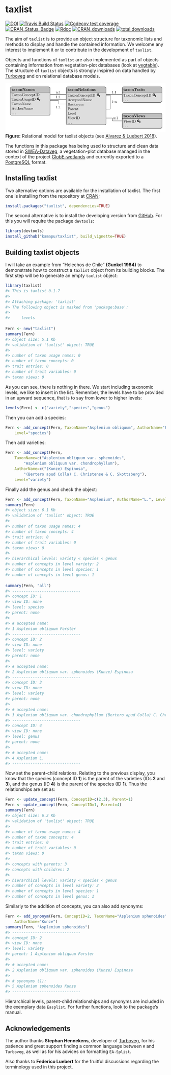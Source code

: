 
<!-- README.md is generated from README.Rmd. Please edit that file -->

<!-- Use snippet 'render_markdown' for it -->

# taxlist

<!-- Budges -->

[![DOI](https://zenodo.org/badge/54913161.svg)](https://zenodo.org/badge/latestdoi/54913161)
[![Travis Build
Status](https://travis-ci.org/kamapu/taxlist.svg?branch=master)](https://travis-ci.org/kamapu/taxlist)
[![Codecov test
coverage](https://codecov.io/gh/kamapu/taxlist/branch/master/graph/badge.svg)](https://codecov.io/gh/kamapu/taxlist?branch=master)
[![CRAN\_Status\_Badge](http://www.r-pkg.org/badges/version/taxlist)](https://cran.r-project.org/package=taxlist)
[![Rdoc](http://www.rdocumentation.org/badges/version/taxlist)](http://www.rdocumentation.org/packages/taxlist)
[![CRAN\_downloads](http://cranlogs.r-pkg.org/badges/taxlist)](https://cran.r-project.org/package=taxlist)
[![total
downloads](http://cranlogs.r-pkg.org/badges/grand-total/taxlist)](https://cran.r-project.org/package=taxlist)

The aim of `taxlist` is to provide an object structure for taxonomic
lists and methods to display and handle the contained information. We
welcome any interest to implement it or to contribute in the development
of `taxlist`.

Objects and functions of `taxlist` are also implemented as part of
objects containing information from vegetation-plot databases (look at
[vegtable](https://github.com/kamapu/vegtable)). The structure of
`taxlist` objects is strongly inspired on data handled by
[Turboveg](https://www.synbiosys.alterra.nl/turboveg) and on relational
database models.

![](README-figures/taxlist_model.png)<br/> **Figure:** Relational model
for taxlist objects (see [Alvarez & Luebert
2018](https://doi.org/10.3897/BDJ.6.e23635)).

The functions in this package has being used to structure and clean data
stored in [SWEA-Dataveg](http://www.givd.info/ID/AF-00-006), a
vegetation-plot database managed in the context of the project
[GlobE-wetlands](https://www.wetlands-africa.de) and currently exported
to a [PostgreSQL](https://www.postgresql.org) format.

## Installing taxlist

Two alternative options are available for the installation of taxlist.
The first one is installing from the repository at
[CRAN](https://cran.r-project.org/package=taxlist):

``` r
install.packages("taxlist", dependencies=TRUE)
```

The second alternative is to install the developing version from
[GitHub](https://github.com/kamapu/taxlist). For this you will require
the package `devtools`:

``` r
library(devtools)
install_github("kamapu/taxlist", build_vignette=TRUE)
```

## Building taxlist objects

I will take an example from “Helechos de Chile” **(Gunkel 1984)** to
demonstrate how to construct a `taxlist` object from its building
blocks. The first step will be to generate an empty `taxlist` object:

``` r
library(taxlist)
#> This is taxlist 0.1.7
#> 
#> Attaching package: 'taxlist'
#> The following object is masked from 'package:base':
#> 
#>     levels

Fern <- new("taxlist")
summary(Fern)
#> object size: 5.1 Kb 
#> validation of 'taxlist' object: TRUE 
#> 
#> number of taxon usage names: 0 
#> number of taxon concepts: 0 
#> trait entries: 0 
#> number of trait variables: 0 
#> taxon views: 0
```

As you can see, there is nothing in there. We start including taxonomic
levels, we like to insert in the list. Remember, the levels have to be
provided in an upward sequence, that is to say from lower to higher
levels:

``` r
levels(Fern) <- c("variety","species","genus")
```

Then you can add a species:

``` r
Fern <- add_concept(Fern, TaxonName="Asplenium obliquum", AuthorName="Forster",
    Level="species")
```

Then add varieties:

``` r
Fern <- add_concept(Fern,
    TaxonName=c("Asplenium obliquum var. sphenoides",
        "Asplenium obliquum var. chondrophyllum"),
    AuthorName=c("(Kunze) Espinosa",
        "(Bertero apud Colla) C. Christense & C. Skottsberg"),
    Level="variety")
```

Finally add the genus and check the object:

``` r
Fern <- add_concept(Fern, TaxonName="Asplenium", AuthorName="L.", Level="genus")
summary(Fern)
#> object size: 6.1 Kb 
#> validation of 'taxlist' object: TRUE 
#> 
#> number of taxon usage names: 4 
#> number of taxon concepts: 4 
#> trait entries: 0 
#> number of trait variables: 0 
#> taxon views: 0 
#> 
#> hierarchical levels: variety < species < genus 
#> number of concepts in level variety: 2
#> number of concepts in level species: 1
#> number of concepts in level genus: 1

summary(Fern, "all")
#> ------------------------------ 
#> concept ID: 1 
#> view ID: none 
#> level: species 
#> parent: none 
#> 
#> # accepted name: 
#> 1 Asplenium obliquum Forster 
#> ------------------------------ 
#> concept ID: 2 
#> view ID: none 
#> level: variety 
#> parent: none 
#> 
#> # accepted name: 
#> 2 Asplenium obliquum var. sphenoides (Kunze) Espinosa 
#> ------------------------------ 
#> concept ID: 3 
#> view ID: none 
#> level: variety 
#> parent: none 
#> 
#> # accepted name: 
#> 3 Asplenium obliquum var. chondrophyllum (Bertero apud Colla) C. Christense & C. Skottsberg 
#> ------------------------------ 
#> concept ID: 4 
#> view ID: none 
#> level: genus 
#> parent: none 
#> 
#> # accepted name: 
#> 4 Asplenium L. 
#> ------------------------------
```

Now set the parent-child relations. Relating to the previous display,
you know that the species (concept ID **1**) is the parent of the
varieties (IDs **2** and **3**), and the genus (ID **4**) is the parent
of the species (ID **1**). Thus the relationships are set as:

``` r
Fern <- update_concept(Fern, ConceptID=c(2,3), Parent=1)
Fern <- update_concept(Fern, ConceptID=1, Parent=4)
summary(Fern)
#> object size: 6.2 Kb 
#> validation of 'taxlist' object: TRUE 
#> 
#> number of taxon usage names: 4 
#> number of taxon concepts: 4 
#> trait entries: 0 
#> number of trait variables: 0 
#> taxon views: 0 
#> 
#> concepts with parents: 3 
#> concepts with children: 2 
#> 
#> hierarchical levels: variety < species < genus 
#> number of concepts in level variety: 2
#> number of concepts in level species: 1
#> number of concepts in level genus: 1
```

Similarly to the addition of concepts, you can also add synonyms:

``` r
Fern <- add_synonym(Fern, ConceptID=2, TaxonName="Asplenium sphenoides",
    AuthorName="Kunze")
summary(Fern, "Asplenium sphenoides")
#> ------------------------------ 
#> concept ID: 2 
#> view ID: none 
#> level: variety 
#> parent: 1 Asplenium obliquum Forster 
#> 
#> # accepted name: 
#> 2 Asplenium obliquum var. sphenoides (Kunze) Espinosa 
#> 
#> # synonyms (1): 
#> 5 Asplenium sphenoides Kunze 
#> ------------------------------
```

Hierarchical levels, parent-child relationships and synonyms are
included in the exemplary data `Easplist`. For further functions, look
to the package’s manual.

## Acknowledgements

The author thanks **Stephan Hennekens**, developer of
[Turboveg](http://www.synbiosys.alterra.nl/turboveg), for his patience
and great support finding a common language between `R` and `Turboveg`,
as well as for his advices on formatting `EA-Splist`.

Also thanks to **Federico Luebert** for the fruitful discussions
regarding the terminology used in this project.

